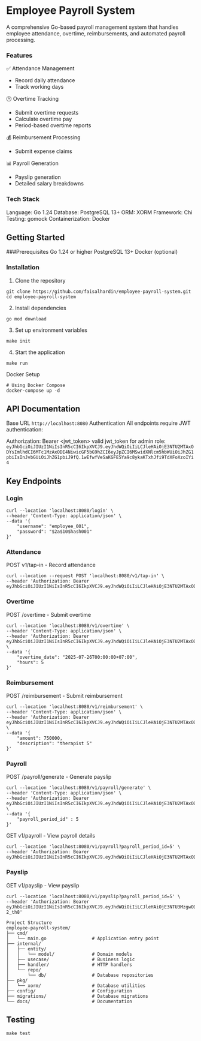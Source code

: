 # Employee Payroll System
A comprehensive Go-based payroll management system that handles employee attendance, overtime, reimbursements, and automated payroll processing.

### Features
✅ Attendance Management
- Record daily attendance
- Track working days
  
🕒 Overtime Tracking
- Submit overtime requests
- Calculate overtime pay
- Period-based overtime reports
  
💰 Reimbursement Processing
- Submit expense claims
  
📊 Payroll Generation
- Payslip generation
- Detailed salary breakdowns
  
### Tech Stack
Language: Go 1.24
Database: PostgreSQL 13+
ORM: XORM
Framework: Chi
Testing: gomock
Containerization: Docker

## Getting Started

###Prerequisites
Go 1.24 or higher
PostgreSQL 13+
Docker (optional)

### Installation
1. Clone the repository

```
git clone https://github.com/faisalhardin/employee-payroll-system.git
cd employee-payroll-system
```
2. Install dependencies
```
go mod download
```
3. Set up environment variables
```
make init
```
4. Start the application
```
make run
```

Docker Setup
```
# Using Docker Compose
docker-compose up -d
```

## API Documentation
Base URL
`http://localhost:8080`
Authentication
All endpoints require JWT authentication:

Authorization: Bearer <jwt_token>
valid jwt_token for admin role:
```eyJhbGciOiJIUzI1NiIsInR5cCI6IkpXVCJ9.eyJhdWQiOiIiLCJleHAiOjE3NTU2MTAxODYsImlhdCI6MTc1MzAxODE4NiwicGF5bG9hZCI6eyJpZCI6MSwidXNlcm5hbWUiOiJhZG1pbiIsInJvbGUiOiJhZG1pbiJ9fQ.1wEfwfVeSaKGFESYa9c8ykaKTxhJfi9TdXFoXzoIYi4```

## Key Endpoints
### Login
```
curl --location 'localhost:8080/login' \
--header 'Content-Type: application/json' \
--data '{
    "username": "employee_001",
    "password": "$2a$10$hash001"
}'
```
### Attendance
POST v1/tap-in - Record attendance
```
curl --location --request POST 'localhost:8080/v1/tap-in' \
--header 'Authorization: Bearer eyJhbGciOiJIUzI1NiIsInR5cCI6IkpXVCJ9.eyJhdWQiOiIiLCJleHAiOjE3NTU2MTAxODYsImlhdCI6MTc1MzAxODE4NiwicGF5bG9hZCI6eyJpZCI6MSwidXNlcm5hbWUiOiJhZG1pbiIsInJvbGUiOiJhZG1pbiJ9fQ.1wEfwfVeSaKGFESYa9c8ykaKTxhJfi9TdXFoXzoIYi4'
```
### Overtime
POST /overtime - Submit overtime
```
curl --location 'localhost:8080/v1/overtime' \
--header 'Content-Type: application/json' \
--header 'Authorization: Bearer eyJhbGciOiJIUzI1NiIsInR5cCI6IkpXVCJ9.eyJhdWQiOiIiLCJleHAiOjE3NTU2MTAxODYsImlhdCI6MTc1MzAxODE4NiwicGF5bG9hZCI6eyJpZCI6MSwidXNlcm5hbWUiOiJhZG1pbiIsInJvbGUiOiJhZG1pbiJ9fQ.1wEfwfVeSaKGFESYa9c8ykaKTxhJfi9TdXFoXzoIYi4' \
--data '{
    "overtime_date": "2025-07-26T00:00:00+07:00",
    "hours": 5
}'
```
### Reimbursement
POST /reimbursement - Submit reimbursement
```
curl --location 'localhost:8080/v1/reimbursement' \
--header 'Content-Type: application/json' \
--header 'Authorization: Bearer eyJhbGciOiJIUzI1NiIsInR5cCI6IkpXVCJ9.eyJhdWQiOiIiLCJleHAiOjE3NTU2MTAxODYsImlhdCI6MTc1MzAxODE4NiwicGF5bG9hZCI6eyJpZCI6MSwidXNlcm5hbWUiOiJhZG1pbiIsInJvbGUiOiJhZG1pbiJ9fQ.1wEfwfVeSaKGFESYa9c8ykaKTxhJfi9TdXFoXzoIYi4' \
--data '{
    "amount": 750000,
    "description": "therapist 5"
}'
```
### Payroll
POST /payroll/generate - Generate payslip
```
curl --location 'localhost:8080/v1/payroll/generate' \
--header 'Content-Type: application/json' \
--header 'Authorization: Bearer eyJhbGciOiJIUzI1NiIsInR5cCI6IkpXVCJ9.eyJhdWQiOiIiLCJleHAiOjE3NTU2MTAxODYsImlhdCI6MTc1MzAxODE4NiwicGF5bG9hZCI6eyJpZCI6MSwidXNlcm5hbWUiOiJhZG1pbiIsInJvbGUiOiJhZG1pbiJ9fQ.1wEfwfVeSaKGFESYa9c8ykaKTxhJfi9TdXFoXzoIYi4' \
--data '{
    "payroll_period_id" : 5
}'
```
GET v1/payroll - View payroll details
```
curl --location 'localhost:8080/v1/payroll?payroll_period_id=5' \
--header 'Authorization: Bearer eyJhbGciOiJIUzI1NiIsInR5cCI6IkpXVCJ9.eyJhdWQiOiIiLCJleHAiOjE3NTU2MTAxODYsImlhdCI6MTc1MzAxODE4NiwicGF5bG9hZCI6eyJpZCI6MSwidXNlcm5hbWUiOiJhZG1pbiIsInJvbGUiOiJhZG1pbiJ9fQ.1wEfwfVeSaKGFESYa9c8ykaKTxhJfi9TdXFoXzoIYi4'
```
### Payslip
GET v1/payslip - View payslip
```
curl --location 'localhost:8080/v1/payslip?payroll_period_id=5' \
--header 'Authorization: Bearer eyJhbGciOiJIUzI1NiIsInR5cCI6IkpXVCJ9.eyJhdWQiOiIiLCJleHAiOjE3NTU3MzgwODUsImlhdCI6MTc1MzE0NjA4NSwicGF5bG9hZCI6eyJpZCI6MiwidXNlcm5hbWUiOiJlbXBsb3llZV8wMDEiLCJyb2xlIjoiZW1wbG95ZWUifX0.wV7fGrxh8tz9KMJGlJXBmta2M8prcaD5L7CiF-2_th8'
```

```
Project Structure
employee-payroll-system/
├── cmd/
│   └── main.go                 # Application entry point
├── internal/
│   ├── entity/
│   │   └── model/              # Domain models
│   ├── usecase/                # Business logic
│   ├── handler/                # HTTP handlers
│   └── repo/
│       └── db/                 # Database repositories
├── pkg/
│   └── xorm/                   # Database utilities
├── config/                     # Configuration
├── migrations/                 # Database migrations
└── docs/                       # Documentation
```

## Testing
`make test`
